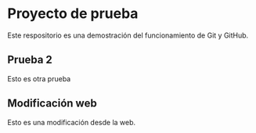 # Proyecto de prueba

Este respositorio es una demostración del funcionamiento de Git y GitHub.

## Prueba 2

Esto es otra prueba

## Modificación web
Esto es una modificación desde la web.
